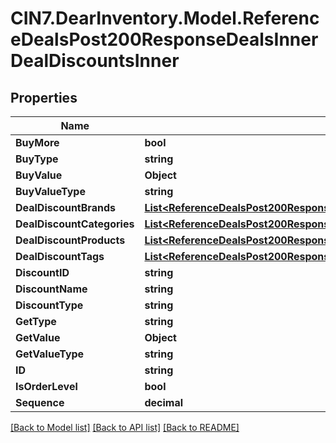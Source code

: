 # CIN7.DearInventory.Model.ReferenceDealsPost200ResponseDealsInnerDealDiscountsInner

## Properties

| Name                       | Type                                                                                                                                                                                            | Description | Notes |
| -------------------------- | ----------------------------------------------------------------------------------------------------------------------------------------------------------------------------------------------- | ----------- | ----- |
| **BuyMore**                | **bool**                                                                                                                                                                                        |             |
| **BuyType**                | **string**                                                                                                                                                                                      |             |
| **BuyValue**               | **Object**                                                                                                                                                                                      |             |
| **BuyValueType**           | **string**                                                                                                                                                                                      |             |
| **DealDiscountBrands**     | [**List&lt;ReferenceDealsPost200ResponseDealsInnerDealDiscountsInnerDealDiscountBrandsInner&gt;**](ReferenceDealsPost200ResponseDealsInnerDealDiscountsInnerDealDiscountBrandsInner.md)         |             |
| **DealDiscountCategories** | [**List&lt;ReferenceDealsPost200ResponseDealsInnerDealDiscountsInnerDealDiscountCategoriesInner&gt;**](ReferenceDealsPost200ResponseDealsInnerDealDiscountsInnerDealDiscountCategoriesInner.md) |             |
| **DealDiscountProducts**   | [**List&lt;ReferenceDealsPost200ResponseDealsInnerDealDiscountsInnerDealDiscountProductsInner&gt;**](ReferenceDealsPost200ResponseDealsInnerDealDiscountsInnerDealDiscountProductsInner.md)     |             |
| **DealDiscountTags**       | [**List&lt;ReferenceDealsPost200ResponseDealsInnerDealDiscountsInnerDealDiscountTagsInner&gt;**](ReferenceDealsPost200ResponseDealsInnerDealDiscountsInnerDealDiscountTagsInner.md)             |             |
| **DiscountID**             | **string**                                                                                                                                                                                      |             |
| **DiscountName**           | **string**                                                                                                                                                                                      |             |
| **DiscountType**           | **string**                                                                                                                                                                                      |             |
| **GetType**                | **string**                                                                                                                                                                                      |             |
| **GetValue**               | **Object**                                                                                                                                                                                      |             |
| **GetValueType**           | **string**                                                                                                                                                                                      |             |
| **ID**                     | **string**                                                                                                                                                                                      |             |
| **IsOrderLevel**           | **bool**                                                                                                                                                                                        |             |
| **Sequence**               | **decimal**                                                                                                                                                                                     |             |

[[Back to Model list]](../README.md#documentation-for-models) [[Back to API list]](../README.md#documentation-for-api-endpoints) [[Back to README]](../README.md)
